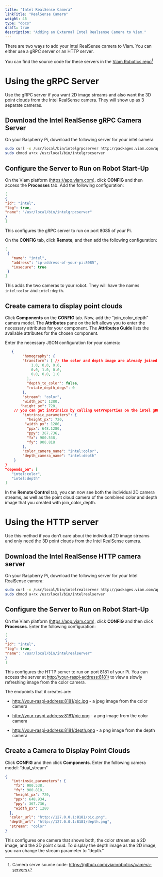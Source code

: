 ```yaml
---
title: "Intel RealSense Camera"
linkTitle: "RealSense Camera"
weight: 45
type: "docs"
draft: true
description: "Adding an External Intel Realsense Camera to Viam."
---
```

There are two ways to add your intel RealSense camera to Viam. You can either use a gRPC server or an HTTP server. 

You can find the source code for these servers in the <a href="https://github.com/viamrobotics/camera-servers" target="_blank">Viam Robotics repo</a>[^camserve]

[^camserve]:Camera serve source code:  <a href="https://github.com/viamrobotics/camera-servers" target="_blank">ht<span></span>tps://github.com/viamrobotics/camera-servers</a>

# Using the gRPC Server

Use the gRPC server if you want 2D image streams and also want the 3D point clouds from the Intel RealSense camera. They will show up as 3 separate cameras.

## Download the Intel RealSense gRPC Camera Server

On your Raspberry Pi, download the following server for your intel camera


``` bash
sudo curl -o /usr/local/bin/intelgrpcserver http://packages.viam.com/apps/camera-servers/intelrealgrpcserver-latest-aarch64.AppImage 
sudo chmod a+rx /usr/local/bin/intelgrpcserver
```

## Configure the Server to Run on Robot Start-Up

On the Viam platform (https://app.viam.com), click **CONFIG** and then access the **Processes** tab. Add the following configuration:

``` json
[ 
{ 
"id": "intel", 
"log": true, 
"name": "/usr/local/bin/intelgrpcserver" 
} 
]
```

This configures the gRPC server to run on port 8085 of your Pi.

On the **CONFIG** tab, click **Remote**, and then add the following configuration:


``` json
[
 {
   "name": "intel",
   "address": "ip-address-of-your-pi:8085",
   "insecure": true
 }
]
```

This adds the two cameras to your robot. They will have the names `intel:color` and `intel:depth`.


## Create camera to display point clouds

Click **Components** on the **CONFIG** tab. Now, add the “join_color_depth” camera model. The **Attributes** pane on the left allows you to enter the necessary attributes for your component. The **Attributes Guide** lists the available attributes for the chosen component.

Enter the necessary JSON configuration for your camera:


``` json
   {
    	"homography": {
      	"transform": [ // the color and depth image are already joined
            1.0, 0.0, 0.0,
            0.0, 1.0, 0.0,
            0.0, 0.0, 1.0
      	  ],
      	  "depth_to_color": false,
      	  "rotate_depth_degs": 0
    	},
    	"stream": "color",
    	"width_px": 1280,
       "height_px": 720,
	// you can get intrinsics by calling GetProperties on the intel gRPC camera server, too
    	"intrinsic_parameters": { 
      	  "height_px": 720,
         "width_px": 1280,
      	  "ppx": 648.1280,
      	  "ppy": 367.736,
      	  "fx": 900.538,
      	  "fy": 900.818
    	},
    	"color_camera_name": "intel:color",
    	"depth_camera_name": "intel:depth"
  	}
}
"depends_on": [
   "intel:color",
   "intel:depth"
]
```


In the **Remote Control** tab, you can now see both the individual 2D camera streams, as well as the point cloud camera of the combined color and depth image that you created with join_color_depth.


# Using the HTTP server

Use this method if you don’t care about the individual 2D image streams and only need the 3D point clouds from the Intel RealSense camera.


## Download the Intel RealSense HTTP camera server

On your Raspberry Pi, download the following server for your Intel RealSense camera:


``` bash
sudo curl -o /usr/local/bin/intelrealserver http://packages.viam.com/apps/camera-servers/intelrealserver-latest-aarch64.AppImage 
sudo chmod a+rx /usr/local/bin/intelrealserver
```

## Configure the Server to Run on Robot Start-Up

On the Viam platform (https://app.viam.com), click **CONFIG** and then click **Processes**. Enter the following configuration:

``` json
[ 
{ 
"id": "intel", 
"log": true, 
"name": "/usr/local/bin/intelrealserver" 
} 
]
```

This configures the HTTP server to run on port 8181 of your Pi. You can access the server at [http://your-raspi-address:8181/](http://your-raspi-address:8181/) to view a slowly refreshing image from the color camera.

The endpoints that it creates are:

* [http://your-raspi-address:8181/pic.jpg](http://your-raspi-address:8181/pic.jpg) - a jpeg image from the color camera

* [http://your-raspi-address:8181/pic.png](http://your-raspi-address:8181/pic.png) - a png image from the color camera

* [http://your-raspi-address:8181/depth.png](http://your-raspi-address:8181/depth.png) - a png image from the depth camera


## Create a Camera to Display Point Clouds

Click **CONFIG** and then click **Components**. Enter the following camera model:  “dual_stream”

``` json
{  
   "intrinsic_parameters": {
    "fx": 900.538,
    "fy": 900.818,
    "height_px": 720,
    "ppx": 648.934,
    "ppy": 367.736,
    "width_px": 1280
  },
  "color_url": "http://127.0.0.1:8181/pic.png",
  "depth_url": "http://127.0.0.1:8181/depth.png",
  "stream": "color"
}
```

This configures one camera that shows both, the color stream as a 2D image, and the 3D point cloud. To display the depth image as the 2D image, you can change the stream parameter to “depth.”